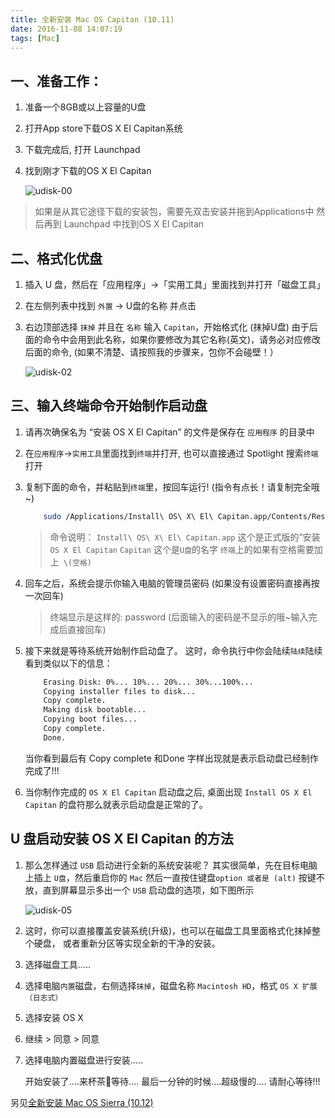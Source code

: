 ```yaml
---
title: 全新安装 Mac OS Capitan (10.11)
date: 2016-11-08 14:07:19
tags: [Mac]
---
```


## 一、准备工作：

1. 准备一个8GB或以上容量的U盘

2. 打开App store下载OS X El Capitan系统

3. 下载完成后, 打开 Launchpad

4. 找到刚才下载的OS X El Capitan

    ![udisk-00](udisk_img_00.png)

<!-- more -->

> 如果是从其它途径下载的安装包，需要先双击安装并拖到Applications中
> 然后再到 Launchpad 中找到OS X El Capitan


## 二、格式化优盘

1. 插入 U 盘，然后在「应用程序」->「实用工具」里面找到并打开「磁盘工具」

2. 在左侧列表中找到 `外置` -> U盘的名称 并点击

3. 右边顶部选择 `抹掉` 并且在 `名称` 输入 `Capitan`，开始格式化 (抹掉U盘)
    由于后面的命令中会用到此名称，如果你要修改为其它名称(英文)，请务必对应修改后面的命令, (如果不清楚、请按照我的步骤来，包你不会碰壁！）

    ![udisk-02](udisk_img_02.jpg)

## 三、输入终端命令开始制作启动盘

1. 请再次确保名为 “安装 OS X El Capitan” 的文件是保存在 `应用程序` 的目录中

2. 在`应用程序`->`实用工具`里面找到`终端`并打开, 也可以直接通过 Spotlight 搜索`终端`打开

3. 复制下面的命令，并粘贴到`终端`里，按回车运行! (指令有点长！请复制完全哦~)

	``` bash
	    sudo /Applications/Install\ OS\ X\ El\ Capitan.app/Contents/Resources/createinstallmedia --volume /Volumes/Capitan --applicationpath /Applications/Install\ OS\ X\ El\ Capitan.app --nointeraction
	```
    > 命令说明：
    > `Install\ OS\ X\ El\ Capitan.app` 这个是正式版的“安装 `OS X El Capitan`
    > `Capitan` 这个是`U盘`的名字 `终端`上的如果有空格需要加上` \(空格)`

4. 回车之后，系统会提示你输入电脑的管理员密码 (如果没有设置密码直接再按一次回车)

    > 终端显示是这样的: password (后面输入的密码是不显示的哦~输入完成后直接回车)

5. 接下来就是等待系统开始制作启动盘了。
    这时，命令执行中你会陆续`陆续`陆续看到类似以下的信息：

	``` bash
        Erasing Disk: 0%... 10%... 20%... 30%...100%...
        Copying installer files to disk...
        Copy complete.
        Making disk bootable...
        Copying boot files...
        Copy complete.
        Done.
	```
    当你看到最后有 Copy complete 和Done 字样出现就是表示启动盘已经制作完成了!!!

6. 当你制作完成的 `OS X El Capitan` 启动盘之后,
    桌面出现 `Install OS X El Capitan` 的盘符那么就表示启动盘是正常的了。

## U 盘启动安装 OS X El Capitan 的方法

1. 那么怎样通过 `USB` 启动进行全新的系统安装呢？
    其实很简单，先在目标电脑上插上 `U盘`，然后重启你的 `Mac`
    然后一直按住键盘`option 或者是 (alt)` 按键不放，直到屏幕显示多出一个 `USB` 启动盘的选项，如下图所示

    ![udisk-05](udisk_img_05.jpg)

2. 这时，你可以直接覆盖安装系统(升级)，也可以在磁盘工具里面格式化抹掉整个硬盘，
    或者重新分区等实现全新的干净的安装。

3. 选择磁盘工具.....

4. 选择电脑`内置`磁盘，右侧选择`抹掉`，磁盘名称 `Macintosh HD`，格式 `OS X 扩展 （日志式）`

5. 选择安装 OS X

6. 继续 > 同意 > 同意

7. 选择电脑内置磁盘进行安装.....

    开始安装了....来杯茶🍵等待....
    最后一分钟的时候....超级慢的.... 请耐心等待!!!

另见[全新安装 Mac OS Sierra (10.12)](/2016/11/08/mac-os-x-sierra/)
